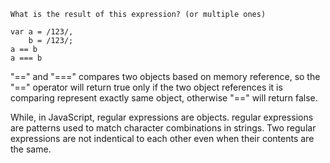 ```
What is the result of this expression? (or multiple ones)
          
var a = /123/,
    b = /123/;
a == b
a === b
```

"==" and "===" compares two objects based on memory reference,
so the "==" operator will return true only if the two object references it is comparing represent exactly same object,
otherwise "==" will return false.

While, in JavaScript, regular expressions are objects.  regular expressions are patterns used to match character combinations in strings. Two regular expressions are not indentical to each other even when their contents are the same.
